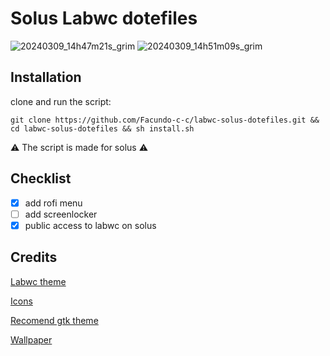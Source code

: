 <h1>Solus Labwc dotefiles</h1>


![20240309_14h47m21s_grim](https://github.com/Facundo-c-c/labwc-solus-dotefiles/assets/121110001/642ae263-d704-4adb-a108-fbd6ab06383a)
![20240309_14h51m09s_grim](https://github.com/Facundo-c-c/labwc-solus-dotefiles/assets/121110001/876e08c5-cfd3-4a0a-86d9-2eb084eb8456)



<h2>Installation</h2>

clone and run the script:

    git clone https://github.com/Facundo-c-c/labwc-solus-dotefiles.git && cd labwc-solus-dotefiles && sh install.sh
  
  ⚠️  The script is made for solus  ⚠️

<h2>Checklist</h2>

- [x] add rofi menu
- [ ] add screenlocker
- [x] public access to labwc on solus 

<h2>Credits</h2>

[Labwc theme](https://github.com/nathanielevan/gruvbox-material-openbox)

[Icons](https://www.gnome-look.org/p/1340791)

[Recomend gtk theme](https://www.pling.com/p/1681313/)

[Wallpaper](https://wallhaven.cc/w/qzvpjq)
